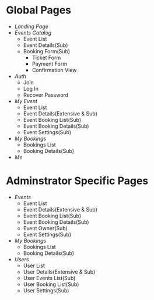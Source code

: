 # Global Pages

- _Landing Page_
- _Events Catalog_
  - Event List
  - Event Details(Sub)
  - Booking Form(Sub)
    - Ticket Form
    - Payment Form
    - Confirmation View
- _Auth_
  - Join
  - Log In
  - Recover Password
- _My Event_
  - Event List
  - Event Details(Extensive & Sub)
  - Event Booking List(Sub)
  - Event Booking Details(Sub)
  - Event Settings(Sub)
- _My Bookings_
  - Bookings List
  - Booking Details(Sub)
- _Me_

# Adminstrator Specific Pages

- _Events_
  - Event List
  - Event Details(Extensive & Sub)
  - Event Booking List(Sub)
  - Event Booking Details(Sub)
  - Event Owner(Sub)
  - Event Settings(Sub)
- _My Bookings_
  - Bookings List
  - Booking Details(Sub)
- _Users_
  - User List
  - User Details(Extensive & Sub)
  - User Events List(Sub)
  - User Booking List(Sub)
  - User Settings(Sub)
